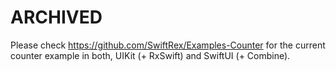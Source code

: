# ARCHIVED

Please check https://github.com/SwiftRex/Examples-Counter for the current counter example in both, UIKit (+ RxSwift) and SwiftUI (+ Combine).